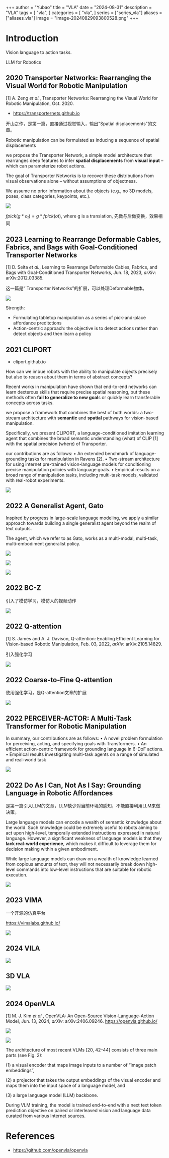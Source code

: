
+++
author = "Yubao"
title = "VLA"
date = "2024-08-31"
description = "VLA"
tags = [
    "vla",
]
categories = [
    "vla",
]
series = ["series_vla"]
aliases = ["aliases_vla"]
image = "image-20240829093800528.png"
+++

# Introduction

Vision language to action tasks.

LLM for Robotics

## 2020 Transporter Networks: Rearranging the Visual World for Robotic Manipulation

[1] A. Zeng *et al.*,  Transporter Networks: Rearranging the Visual World for Robotic Manipulation,  Oct. 2020.

- https://transporternets.github.io

开山之作，是第一篇，直接通过视觉输入，输出"Spatial displacements"的文章。 

Robotic manipulation can be formulated as inducing a sequence of spatial displacements

we propose the Transporter Network, a simple model architecture that rearranges deep features to infer **spatial displacements** from **visual input** – which can parameterize robot actions.

The goal of Transporter Networks is to recover these distributions from visual observations alone – without
assumptions of objectness. 

We assume no prior information about the objects (e.g., no 3D models, poses, class categories, keypoints, etc.).

![](image-20240829093800528.png)

$fpick(g * o_t)=g * fpick(ot)$, where g is a translation, 先做与后做变换，效果相同

## 2023 Learning to Rearrange Deformable Cables, Fabrics, and Bags with Goal-Conditioned Transporter Networks

[1] D. Seita *et al.*,  Learning to Rearrange Deformable Cables, Fabrics, and Bags with Goal-Conditioned Transporter Networks,  Jun. 18, 2023, *arXiv*: arXiv:2012.03385. 

这一篇是“ Transporter Networks”的扩展，可以处理Deformable物体。

![](image-20240829101359661.png)

Strength:

- Formulating tabletop manipulation as a series of pick-and-place affordance preditctions
- Action-centric approach: the objective is to detect actions rather than detect objects and then learn a policy

## 2021 CLIPORT

- cliport.github.io

How can we imbue robots with the ability to manipulate objects precisely but also to reason about them in terms of abstract concepts? 

Recent works in manipulation have shown that end-to-end networks can learn dexterous skills that require precise spatial reasoning, but these methods often **fail to generalize to new goal**s or quickly learn transferable concepts across tasks. 

we propose a framework that combines the best of both worlds: a two-stream architecture with **semantic** and **spatial** pathways for vision-based manipulation.

Specifically, we present CLIPORT, a language-conditioned imitation learning agent that combines the broad semantic understanding (what) of CLIP [1] with the spatial precision (where) of Transporter.

our contributions are as follows:
• An extended benchmark of language-grounding tasks for manipulation in Ravens [2].
• Two-stream architecture for using internet pre-trained vision-language models for conditioning precise manipulation policies with language goals.
• Empirical results on a broad range of manipulation tasks, including multi-task models, validated with real-robot experiments.

![](image-20240829102742375.png)

## 2022 A Generalist Agent, Gato

Inspired by progress in large-scale language modeling, we apply a similar approach towards building a single generalist agent beyond the realm of text outputs. 

The agent, which we refer to as Gato, works as a multi-modal, multi-task, multi-embodiment generalist policy.

![](image-20240829110259539.png)

![](image-20240829105906885.png)

![](image-20240829110100207.png)

## 2022 BC-Z

引入了模仿学习，模仿人的视频动作

![](image-20240829110649885.png)

## 2022 Q-attention

[1] S. James and A. J. Davison,  Q-attention: Enabling Efficient Learning for Vision-based Robotic Manipulation,  Feb. 03, 2022, *arXiv*: arXiv:2105.14829. 

引入强化学习

![](image-20240829113008673.png)



## 2022 Coarse-to-Fine Q-attention

使用强化学习，是Q-attention文章的扩展

![](image-20240829140739709.png)

## 2022 PERCEIVER-ACTOR: A Multi-Task Transformer for Robotic Manipulation

In summary, our contributions are as follows:
• A novel problem formulation for perceiving, acting, and specifying goals with Transformers.
• An efficient action-centric framework for grounding language in 6-DoF actions.
• Empirical results investigating multi-task agents on a range of simulated and real-world task

![](image-20240829141916194.png)

## 2022 Do As I Can, Not As I Say: Grounding Language in Robotic Affordances
是第一篇引入LLM的文章，LLM缺少对当前环境的感知，不能直接利用LLM来做决策。

Large language models can encode a wealth of semantic knowledge about the world. Such knowledge could be extremely useful to robots aiming to act upon high-level, temporally extended instructions expressed in natural language.
However, a significant weakness of language models is that they **lack real-world experience**, which makes it difficult to leverage them for decision making within a given embodiment. 

While large language models can draw on a wealth of knowledge learned from copious amounts of text, they will not necessarily break down high-level commands into low-level instructions that are suitable for robotic execution. 

![](image-20240829143205877.png)

## 2023 VIMA

一个开源的仿真平台

https://vimalabs.github.io/

![](image-20240829144853974.png)

## 2024 VILA

![](image-20240830151240864.png)

## 3D VLA

![](image-20240830152824602.png)

## 2024 OpenVLA

[1] M. J. Kim *et al.*,  OpenVLA: An Open-Source Vision-Language-Action Model,  Jun. 13, 2024, *arXiv*: arXiv:2406.09246.   https://openvla.github.io/

![](image-20240829090648215.png)

![](image-20240829090742139.png)

The architecture of most recent VLMs [20, 42–44] consists of three main parts (see Fig. 2): 

(1) a visual encoder that maps image inputs to a number of “image patch embeddings”, 

(2) a projector that takes the output embeddings of the visual encoder and maps them into the input space of a language model, and 

(3) a large language model (LLM) backbone. 

During VLM training, the model is trained end-to-end with a next text token prediction objective on paired or interleaved vision and language data curated from various Internet sources.

# References

- https://github.com/openvla/openvla

